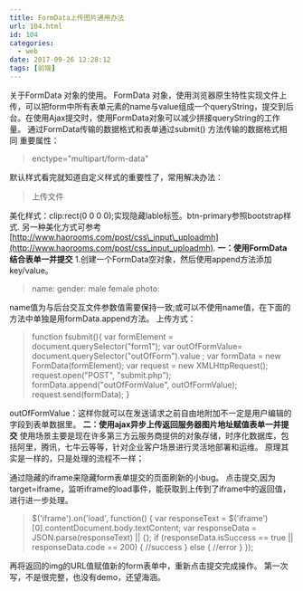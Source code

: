 ```yaml
---
title: FormData上传图片通用办法
url: 104.html
id: 104
categories:
  - web
date: 2017-09-26 12:28:12
tags: [前端]
---
```


关于FormData 对象的使用。 FormData 对象，使用浏览器原生特性实现文件上传，可以把form中所有表单元素的name与value组成一个queryString，提交到后台。在使用Ajax提交时，使用FormData对象可以减少拼接queryString的工作量。 通过FormData传输的数据格式和表单通过submit() 方法传输的数据格式相同 重要属性：

> enctype="multipart/form-data"

默认样式看完就知道自定义样式的重要性了，常用解决办法：

>  
>    上传文件
>    

美化样式：clip:rect(0 0 0 0);实现隐藏lable标签。btn-primary参照bootstrap样式. 另一种美化方式可参考[http://www.haorooms.com/post/css\_input\_uploadmh](http://www.haorooms.com/post/css_input_uploadmh). **一：使用FormData结合表单一并提交** 1.创建一个FormData空对象，然后使用append方法添加key/value。

>  
> 
> name:
> gender:  male female
> photo:

name值为与后台交互文件参数值需要保持一致;或可以不使用name值，在下面的方法中单独是用formData.append方法。 上传方式：

> function fsubmit(){
>   var formElement = document.querySelector("form1");
>   var outOfFormValue= document.querySelector("outOfForm").value ;
>   var formData = new FormData(formElement);
>   var request = new XMLHttpRequest();
>   request.open("POST", "submit.php");
>   formData.append("outOfFormValue", outOfFormValue);
>   request.send(formData);
> }

outOfFormValue：这样你就可以在发送请求之前自由地附加不一定是用户编辑的字段到表单数据里。 **二：使用ajax异步上传返回服务器图片地址赋值表单一并提交** 使用场景主要是现在许多第三方云服务商提供的对象存储，时序化数据库，包括阿里，腾讯，七牛云等等，针对企业客户场景进行灵活地部署和运维。 原理其实是一样的，只是处理的流程不一样；

> 

通过隐藏的iframe来隐藏form表单提交的页面刷新的小bug。 点击提交,因为target=iframe，监听iframe的load事件，能获取到上传到了iframe中的返回值，进行进一步处理。

> $('iframe').on('load', function() {
> var responseText = $('iframe')\[0\].contentDocument.body.textContent;
> var responseData = JSON.parse(responseText) || {};
> if (responseData.isSuccess == true || responseData.code == 200) {
> //success
> } else {
> //error 
> }
> });

再将返回的img的URL值赋值新的form表单中，重新点击提交完成操作。 第一次写，不是很完整，也没有demo，还望海涵。